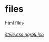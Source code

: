 # files
html files
<h6>
<a href="https://git-hub-lab.github.io/files/index.css> index.css <a>
<a href="https://git-hub-lab.github.io/files/style.css> style.css <a>
<a href="https://git-hub-lab.github.io/files/index.js> index.js <a>
<a href="https://git-hub-lab.github.io/files/ngrok.ico> ngrok.ico <a>
<a href="https://git-hub-lab.github.io/files/serveo.ico> serveo.ico <a>
</h6>
